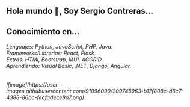 <h2>Hola mundo 👾, Soy Sergio Contreras...<h2/>
  Conocimiento en...
<h6>
  Lenguajes: Python, JavaScript, PHP, Java.
  </br>
  Frameworks/Librerias: React, Flask.
 </br>
  Extras: HTMl, Bootstrap, MUI, AGGRID.
  </br>
  Aprendiendo: Visual Basic, .NET, Django, Angular.
  </br>
<h6/>
![image](https://user-images.githubusercontent.com/91096090/209745963-b17f808c-d6c7-4388-86bc-fecfadece8a7.png)

